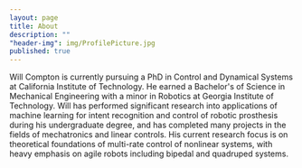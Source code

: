 ```yaml
---
layout: page
title: About
description: ""
"header-img": img/ProfilePicture.jpg
published: true
---
```


Will Compton is currently pursuing a PhD in Control and Dynamical Systems at California Institute of Technology.  He earned a Bachelor's of Science in Mechanical Engineering with a minor in Robotics at Georgia Institute of Technology. Will has performed significant research into applications of machine learning for intent recognition and control of robotic prosthesis during his undergraduate degree, and has completed many projects in the fields of mechatronics and linear controls. His current research focus is on theoretical foundations of multi-rate control of nonlinear systems, with heavy emphasis on agile robots  including bipedal and quadruped systems.
